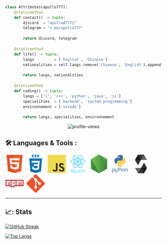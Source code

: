 

```python

class Attributes(apullo777):
	@staticmethod
	def contact() -> tuple:
	    discord  = "apullo#7771"
	    telegram = "t.me/apullo777"
	    
	    return discord, telegram
	
	@staticmethod
	def life() -> tuple:
		langs         = ['English', 'Chinese']
		nationalities = self.langs.remove('Chinese', 'English').append('USA')
		
		return langs, nationalities
	
	@staticmethod
	def coding() -> tuple:
		langs = ['c', 'c++', 'python', 'java', 'js']
		specialities  = ['backend', 'system programming']
		environnement = ['vscode']
		
		return langs, specialities, environnement
```


<div id="counter" align="center">
  <img src="https://komarev.com/ghpvc/?username=apullo777&style=flat-square&color=blue" alt="profile-views" />
</div>


## :hammer_and_wrench:  Languages & Tools :

<div>
  <img src="https://github.com/devicons/devicon/blob/master/icons/html5/html5-original.svg" title="HTML5" alt="HTML" width="60" height="60"/>&nbsp;
  <img src="https://github.com/devicons/devicon/blob/master/icons/css3/css3-plain-wordmark.svg"  title="CSS3" alt="CSS" width="60" height="60"/>&nbsp;
  <img src="https://github.com/devicons/devicon/blob/master/icons/javascript/javascript-original.svg" title="JavaScript" alt="JavaScript" width="60" height="60"/>&nbsp;
  <img src="https://github.com/devicons/devicon/blob/master/icons/react/react-original-wordmark.svg" title="React" alt="React" width="60" height="60"/>&nbsp;
  <img src="https://github.com/devicons/devicon/blob/master/icons/nodejs/nodejs-original.svg" title="Node.js" alt="Node.js" width="60" height="60"/>&nbsp;
  <img src="https://github.com/devicons/devicon/blob/master/icons/python/python-original-wordmark.svg" title="Python" alt="Python" width="60" height="60"/>&nbsp;
  <img src="https://github.com/devicons/devicon/blob/master/icons/solidity/solidity-original.svg" title="Solidity" alt="Solidity" width="60" height="60"/>&nbsp;
  <img src="https://github.com/devicons/devicon/blob/master/icons/npm/npm-original-wordmark.svg" title="npm" alt="npm " width="60" height="60"/>&nbsp;
  <img src="https://github.com/devicons/devicon/blob/master/icons/git/git-original.svg" title="git" alt="git " width="60" height="60"/>&nbsp;
</div>

---
## 📈:  Stats 

[![GitHub Streak](http://github-readme-streak-stats.herokuapp.com?user=apullo777&theme=dark&background=000000)](https://git.io/streak-stats)

[![Top Langs](https://github-readme-stats.vercel.app/api/top-langs/?username=apullo777&layout=compact&theme=vision-friendly-dark)](https://github.com/anuraghazra/github-readme-stats)



<!--
**apullo777/apullo777** is a ✨ _special_ ✨ repository because its `README.md` (this file) appears on your GitHub profile.

Here are some ideas to get you started:

- 🔭 I’m currently working on ...
- 🌱 I’m currently learning ...
- 👯 I’m looking to collaborate on ...
- 🤔 I’m looking for help with ...
- 💬 Ask me about ...
- 📫 How to reach me: ...
- 😄 Pronouns: ...
- ⚡ Fun fact: ...
-->
